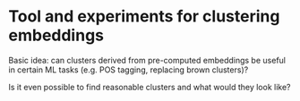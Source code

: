 # Tool and experiments for clustering embeddings

Basic idea: can clusters derived from pre-computed embeddings 
be useful in certain ML tasks (e.g. POS tagging, replacing brown clusters)?

Is it even possible to find reasonable clusters and what would they look like?


